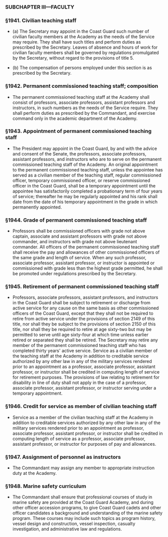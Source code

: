 ### SUBCHAPTER III—FACULTY

### §1941. Civilian teaching staff
* (a) The Secretary may appoint in the Coast Guard such number of civilian faculty members at the Academy as the needs of the Service may require. They shall have such titles and perform duties as prescribed by the Secretary. Leaves of absence and hours of work for civilian faculty members shall be governed by regulations promulgated by the Secretary, without regard to the provisions of title 5.

* (b) The compensation of persons employed under this section is as prescribed by the Secretary.

### §1942. Permanent commissioned teaching staff; composition
* The permanent commissioned teaching staff at the Academy shall consist of professors, associate professors, assistant professors and instructors, in such numbers as the needs of the Service require. They shall perform duties as prescribed by the Commandant, and exercise command only in the academic department of the Academy.

### §1943. Appointment of permanent commissioned teaching staff
* The President may appoint in the Coast Guard, by and with the advice and consent of the Senate, the professors, associate professors, assistant professors, and instructors who are to serve on the permanent commissioned teaching staff of the Academy. An original appointment to the permanent commissioned teaching staff, unless the appointee has served as a civilian member of the teaching staff, regular commissioned officer, temporary commissioned officer, or reserve commissioned officer in the Coast Guard, shall be a temporary appointment until the appointee has satisfactorily completed a probationary term of four years of service; thereafter he may be regularly appointed and his rank shall date from the date of his temporary appointment in the grade in which permanently appointed.

### §1944. Grade of permanent commissioned teaching staff
* Professors shall be commissioned officers with grade not above captain, associate and assistant professors with grade not above commander, and instructors with grade not above lieutenant commander. All officers of the permanent commissioned teaching staff shall receive the pay and allowances of other commissioned officers of the same grade and length of service. When any such professor, associate professor, assistant professor, or instructor is appointed or commissioned with grade less than the highest grade permitted, he shall be promoted under regulations prescribed by the Secretary.

### §1945. Retirement of permanent commissioned teaching staff
* Professors, associate professors, assistant professors, and instructors in the Coast Guard shall be subject to retirement or discharge from active service for any cause on the same basis as other commissioned officers of the Coast Guard, except that they shall not be required to retire from active service under the provisions of section 2149 of this title, nor shall they be subject to the provisions of section 2150 of this title, nor shall they be required to retire at age sixty-two but may be permitted to serve until age sixty-four at which time unless earlier retired or separated they shall be retired. The Secretary may retire any member of the permanent commissioned teaching staff who has completed thirty years' active service. Service as a civilian member of the teaching staff at the Academy in addition to creditable service authorized by any other law in any of the military services rendered prior to an appointment as a professor, associate professor, assistant professor, or instructor shall be credited in computing length of service for retirement purposes. The provisions of law relating to retirement for disability in line of duty shall not apply in the case of a professor, associate professor, assistant professor, or instructor serving under a temporary appointment.

### §1946. Credit for service as member of civilian teaching staff
* Service as a member of the civilian teaching staff at the Academy in addition to creditable services authorized by any other law in any of the military services rendered prior to an appointment as professor, associate professor, assistant professor, or instructor shall be credited in computing length of service as a professor, associate professor, assistant professor, or instructor for purposes of pay and allowances.

### §1947. Assignment of personnel as instructors
* The Commandant may assign any member to appropriate instruction duty at the Academy.

### §1948. Marine safety curriculum
* The Commandant shall ensure that professional courses of study in marine safety are provided at the Coast Guard Academy, and during other officer accession programs, to give Coast Guard cadets and other officer candidates a background and understanding of the marine safety program. These courses may include such topics as program history, vessel design and construction, vessel inspection, casualty investigation, and administrative law and regulations.